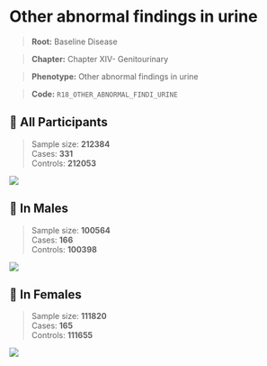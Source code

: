 # Other abnormal findings in urine

> **Root:** Baseline Disease  

> **Chapter:** Chapter XIV- Genitourinary  

> **Phenotype:** Other abnormal findings in urine  

> **Code:** `R18_OTHER_ABNORMAL_FINDI_URINE`

## 🧪 All Participants  
> Sample size: **212384**  
> Cases: **331**  
> Controls: **212053**
<img src="/Disease/Figures/ALL/Incidence/R18_OTHER_ABNORMAL_FINDI_URINE.png"/>
<CsvTable src="/Disease/Data/ALL/Incidence/COX_R18_OTHER_ABNORMAL_FINDI_URINE.csv" label="🔍 View full results" />

## 👨 In Males  
> Sample size: **100564**  
> Cases: **166**  
> Controls: **100398**
<img src="/Disease/Figures/Male/Incidence/R18_OTHER_ABNORMAL_FINDI_URINE.png"/>
<CsvTable src="/Disease/Data/Male/Incidence/COX_R18_OTHER_ABNORMAL_FINDI_URINE.csv" label="🔍 View full results" />

## 👩 In Females  
> Sample size: **111820**  
> Cases: **165**  
> Controls: **111655**
<img src="/Disease/Figures/Female/Incidence/R18_OTHER_ABNORMAL_FINDI_URINE.png"/>
<CsvTable src="/Disease/Data/Female/Incidence/COX_R18_OTHER_ABNORMAL_FINDI_URINE.csv" label="🔍 View full results" />
